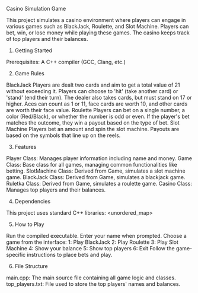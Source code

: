 Casino Simulation Game

This project simulates a casino environment where players can engage in various games such as BlackJack, Roulette, and Slot Machine. Players can bet, win, or lose money while playing these games. The casino keeps track of top players and their balances.


1. Getting Started


Prerequisites:
A C++ compiler (GCC, Clang, etc.)

2. Game Rules

BlackJack
Players are dealt two cards and aim to get a total value of 21 without exceeding it.
Players can choose to 'hit' (take another card) or 'stand' (end their turn).
The dealer also takes cards, but must stand on 17 or higher.
Aces can count as 1 or 11, face cards are worth 10, and other cards are worth their face value.
Roulette
Players can bet on a single number, a color (Red/Black), or whether the number is odd or even.
If the player's bet matches the outcome, they win a payout based on the type of bet.
Slot Machine
Players bet an amount and spin the slot machine.
Payouts are based on the symbols that line up on the reels.

3. Features

Player Class: Manages player information including name and money.
Game Class: Base class for all games, managing common functionalities like betting.
SlotMachine Class: Derived from Game, simulates a slot machine game.
BlackJack Class: Derived from Game, simulates a blackjack game.
Ruletka Class: Derived from Game, simulates a roulette game.
Casino Class: Manages top players and their balances.

4. Dependencies

This project uses standard C++ libraries:
<iostream>
<string>
<vector>
<unordered_map>
<limits>
<fstream>
<algorithm>

5. How to Play

Run the compiled executable.
Enter your name when prompted.
Choose a game from the interface:
1: Play BlackJack
2: Play Roulette
3: Play Slot Machine
4: Show your balance
5: Show top players
6: Exit
Follow the game-specific instructions to place bets and play.

6. File Structure

main.cpp: The main source file containing all game logic and classes.
top_players.txt: File used to store the top players' names and balances.
